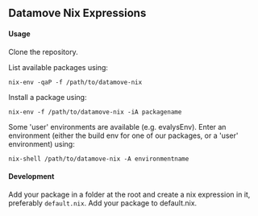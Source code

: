 ## Datamove Nix Expressions

#### Usage

Clone the repository.

List available packages using:
```
nix-env -qaP -f /path/to/datamove-nix
```

Install a package using:
```
nix-env -f /path/to/datamove-nix -iA packagename
```

Some 'user' environments are available (e.g. evalysEnv).
Enter an environment (either the build env for one of our packages,
or a 'user' environment) using:
```
nix-shell /path/to/datamove-nix -A environmentname
```

#### Development

Add your package in a folder at the root and create a nix expression in it,
preferably `default.nix`. Add your package to default.nix.
